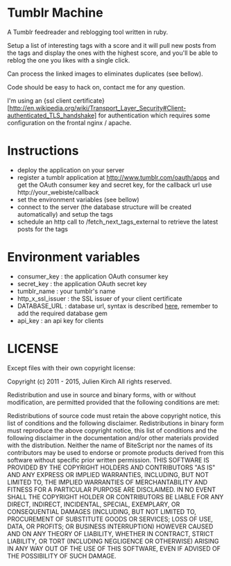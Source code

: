 # Tumblr Machine

A Tumblr feedreader and reblogging tool written in ruby.

Setup a list of interesting tags with a score and it will pull new posts from the tags and display the ones with the highest score, and you'll be able to reblog the one you likes with a single click.

Can process the linked images to eliminates duplicates (see bellow).

Code should be easy to hack on, contact me for any question.

I'm using an {ssl client certificate}[http://en.wikipedia.org/wiki/Transport_Layer_Security#Client-authenticated_TLS_handshake]
for authentication which requires some configuration on the frontal nginx / apache.

# Instructions

- deploy the application on your server
- register a tumblr application at http://www.tumblr.com/oauth/apps and get the OAuth consumer key and secret key, for the callback url use http://your_webiste/callback
- set the environment variables (see bellow)
- connect to the server (the database structure will be created automatically) and setup the tags
- schedule an http call to /fetch_next_tags_external to retrieve the latest posts for the tags

# Environment variables

- consumer_key : the application OAuth consumer key
- secret_key : the application OAuth secret key
- tumblr_name : your tumblr's name
- http_x_ssl_issuer : the SSL issuer of your client certificate
- DATABASE_URL : database url, syntax is described [here](http://sequel.rubyforge.org/rdoc/files/doc/opening_databases_rdoc.html), remember to add the required database gem
- api_key : an api key for clients

# LICENSE

Except files with their own copyright license:

Copyright (c) 2011 - 2015, Julien Kirch
All rights reserved.

Redistribution and use in source and binary forms, with or without modification, are permitted provided that the
following conditions are met:

Redistributions of source code must retain the above copyright notice, this list of conditions and the following
disclaimer.
Redistributions in binary form must reproduce the above copyright notice, this list of conditions and the following
disclaimer in the documentation and/or other materials provided with the distribution.
Neither the name of BiteScript nor the names of its contributors may be used to endorse or promote products derived from
this software without specific prior written permission.
THIS SOFTWARE IS PROVIDED BY THE COPYRIGHT HOLDERS AND CONTRIBUTORS "AS IS" AND ANY EXPRESS OR IMPLIED WARRANTIES,
INCLUDING, BUT NOT LIMITED TO, THE IMPLIED WARRANTIES OF MERCHANTABILITY AND FITNESS FOR A PARTICULAR PURPOSE ARE
DISCLAIMED. IN NO EVENT SHALL THE COPYRIGHT HOLDER OR CONTRIBUTORS BE LIABLE FOR ANY DIRECT, INDIRECT, INCIDENTAL,
SPECIAL, EXEMPLARY, OR CONSEQUENTIAL DAMAGES (INCLUDING, BUT NOT LIMITED TO, PROCUREMENT OF SUBSTITUTE GOODS OR
SERVICES; LOSS OF USE, DATA, OR PROFITS; OR BUSINESS INTERRUPTION) HOWEVER CAUSED AND ON ANY THEORY OF LIABILITY,
WHETHER IN CONTRACT, STRICT LIABILITY, OR TORT (INCLUDING NEGLIGENCE OR OTHERWISE) ARISING IN ANY WAY OUT OF THE USE OF
THIS SOFTWARE, EVEN IF ADVISED OF THE POSSIBILITY OF SUCH DAMAGE.